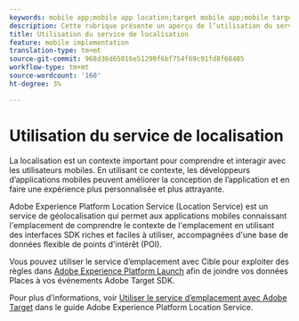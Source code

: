 ```yaml
---
keywords: mobile app;mobile app location;target mobile app;mobile target locations;location service;adobe experience cloud location service;pois;points of interest;sdk;location
description: Cette rubrique présente un aperçu de l’utilisation du service d’emplacement Adobe Experience Platform à Adobe Target.
title: Utilisation du service de localisation
feature: mobile implementation
translation-type: tm+mt
source-git-commit: 968d36d65016e51290f6bf754f69c91fd8f68405
workflow-type: tm+mt
source-wordcount: '160'
ht-degree: 3%

---
```



# Utilisation du service de localisation

La localisation est un contexte important pour comprendre et interagir avec les utilisateurs mobiles. En utilisant ce contexte, les développeurs d’applications mobiles peuvent améliorer la conception de l’application et en faire une expérience plus personnalisée et plus attrayante.

Adobe Experience Platform Location Service (Location Service) est un service de géolocalisation qui permet aux applications mobiles connaissant l&#39;emplacement de comprendre le contexte de l&#39;emplacement en utilisant des interfaces SDK riches et faciles à utiliser, accompagnées d&#39;une base de données flexible de points d&#39;intérêt (POI).

Vous pouvez utiliser le service d’emplacement avec Cible pour exploiter des règles dans [Adobe Experience Platform Launch](https://experienceleague.adobe.com/docs/launch/using/overview.html) afin de joindre vos données Places à vos événements Adobe Target SDK.

Pour plus d’informations, voir [Utiliser le service d’emplacement avec Adobe Target](https://experienceleague.adobe.com/docs/places/using/use-places-with-other-solutions/places-target/places-target.html) dans le guide [](https://experienceleague.adobe.com/docs/places/using/home.html)Adobe Experience Platform Location Service.
